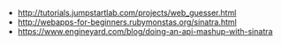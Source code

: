 - http://tutorials.jumpstartlab.com/projects/web_guesser.html
- http://webapps-for-beginners.rubymonstas.org/sinatra.html
- https://www.engineyard.com/blog/doing-an-api-mashup-with-sinatra